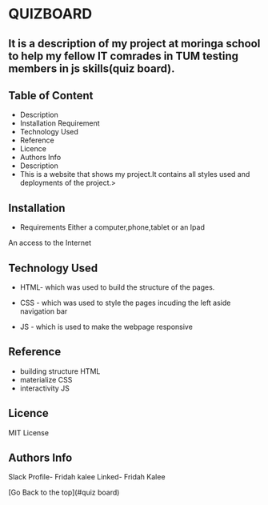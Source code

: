 # QUIZBOARD
## It is a description of my project at moringa school to help my fellow IT comrades in TUM testing members in js skills(quiz board).
## Table of Content
* Description
* Installation Requirement
* Technology Used
* Reference
* Licence
* Authors Info
* Description
* This is a website that shows my  project.It contains all styles used and deployments of the project.>

## Installation
* Requirements
Either a computer,phone,tablet or an Ipad

An access to the Internet


## Technology Used
* HTML- which was used to build the structure of the pages.

* CSS - which was used to style the pages incuding the left aside navigation bar

* JS - which is used to make the webpage responsive

## Reference
* building structure HTML
* materialize CSS
* interactivity JS

## Licence
MIT License

## Authors Info
Slack Profile- Fridah kalee Linked- Fridah Kalee 

[Go Back to the top](#quiz board)